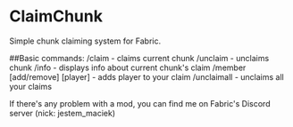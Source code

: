 # ClaimChunk
Simple chunk claiming system for Fabric.

##Basic commands:
/claim - claims current chunk
/unclaim - unclaims chunk
/info - displays info about current chunk's claim
/member [add/remove] [player] - adds player to your claim
/unclaimall - unclaims all your claims


If there's any problem with a mod, you can find me on Fabric's Discord server (nick: jestem_maciek)

